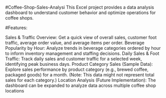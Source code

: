 #Coffee-Shop-Sales-Analysi
This Excel project provides a data analysis dashboard to understand customer behavior and optimize operations for coffee shops.

#Features:

Sales & Traffic Overview: Get a quick view of overall sales, customer foot traffic, average order value, and average items per order.
Beverage Popularity by Hour: Analyze trends in beverage categories ordered by hour to inform inventory management and staffing decisions.
Daily Sales & Foot Traffic: Track daily sales and customer traffic for a selected week, identifying peak business days.
Product Category Sales (Sample Data): Explore sales performance by product category (e.g., brewed coffee, packaged goods) for a month. (Note: This data might not represent total sales for each category.)
Location Analysis (Future Implementation): The dashboard can be expanded to analyze data across multiple coffee shop locations

